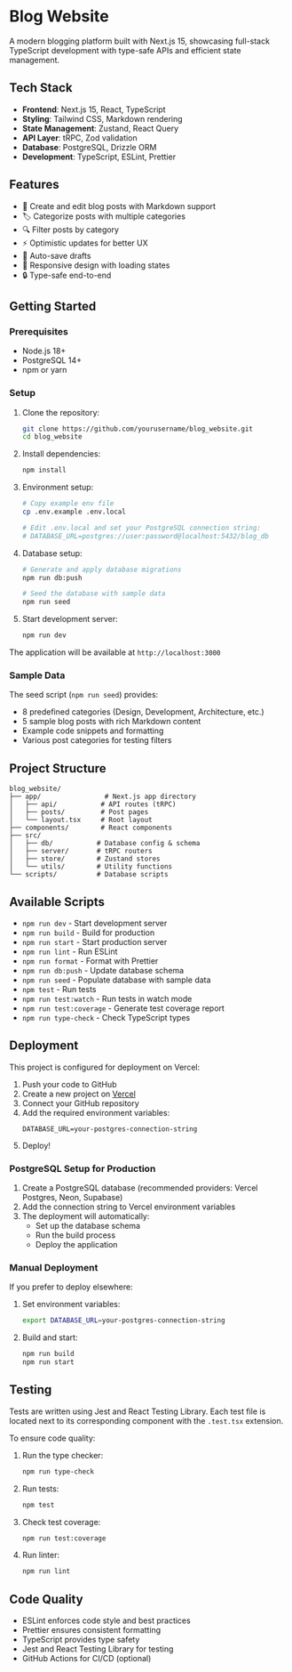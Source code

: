 # Blog Website

A modern blogging platform built with Next.js 15, showcasing full-stack TypeScript development with type-safe APIs and efficient state management.

## Tech Stack

- **Frontend**: Next.js 15, React, TypeScript
- **Styling**: Tailwind CSS, Markdown rendering
- **State Management**: Zustand, React Query
- **API Layer**: tRPC, Zod validation
- **Database**: PostgreSQL, Drizzle ORM
- **Development**: TypeScript, ESLint, Prettier

## Features

- 📝 Create and edit blog posts with Markdown support
- 🏷️ Categorize posts with multiple categories
- 🔍 Filter posts by category
- ⚡ Optimistic updates for better UX
- 💾 Auto-save drafts
- 🎨 Responsive design with loading states
- 🔒 Type-safe end-to-end

## Getting Started

### Prerequisites

- Node.js 18+
- PostgreSQL 14+
- npm or yarn

### Setup

1. Clone the repository:
   ```bash
   git clone https://github.com/yourusername/blog_website.git
   cd blog_website
   ```

2. Install dependencies:
   ```bash
   npm install
   ```

3. Environment setup:
   ```bash
   # Copy example env file
   cp .env.example .env.local
   
   # Edit .env.local and set your PostgreSQL connection string:
   # DATABASE_URL=postgres://user:password@localhost:5432/blog_db
   ```

4. Database setup:
   ```bash
   # Generate and apply database migrations
   npm run db:push
   
   # Seed the database with sample data
   npm run seed
   ```

5. Start development server:
   ```bash
   npm run dev
   ```

The application will be available at `http://localhost:3000`

### Sample Data

The seed script (`npm run seed`) provides:
- 8 predefined categories (Design, Development, Architecture, etc.)
- 5 sample blog posts with rich Markdown content
- Example code snippets and formatting
- Various post categories for testing filters

## Project Structure

```
blog_website/
├── app/                # Next.js app directory
│   ├── api/           # API routes (tRPC)
│   ├── posts/         # Post pages
│   └── layout.tsx     # Root layout
├── components/        # React components
├── src/
│   ├── db/           # Database config & schema
│   ├── server/       # tRPC routers
│   ├── store/        # Zustand stores
│   └── utils/        # Utility functions
└── scripts/          # Database scripts
```

## Available Scripts

- `npm run dev` - Start development server
- `npm run build` - Build for production
- `npm run start` - Start production server
- `npm run lint` - Run ESLint
- `npm run format` - Format with Prettier
- `npm run db:push` - Update database schema
- `npm run seed` - Populate database with sample data
- `npm test` - Run tests
- `npm run test:watch` - Run tests in watch mode
- `npm run test:coverage` - Generate test coverage report
- `npm run type-check` - Check TypeScript types

## Deployment

This project is configured for deployment on Vercel:

1. Push your code to GitHub
2. Create a new project on [Vercel](https://vercel.com)
3. Connect your GitHub repository
4. Add the required environment variables:
   ```
   DATABASE_URL=your-postgres-connection-string
   ```
5. Deploy!

### PostgreSQL Setup for Production

1. Create a PostgreSQL database (recommended providers: Vercel Postgres, Neon, Supabase)
2. Add the connection string to Vercel environment variables
3. The deployment will automatically:
   - Set up the database schema
   - Run the build process
   - Deploy the application

### Manual Deployment

If you prefer to deploy elsewhere:

1. Set environment variables:
   ```bash
   export DATABASE_URL=your-postgres-connection-string
   ```

2. Build and start:
   ```bash
   npm run build
   npm run start
   ```

## Testing

Tests are written using Jest and React Testing Library. Each test file is located next to its corresponding component with the `.test.tsx` extension.

To ensure code quality:

1. Run the type checker:
   ```bash
   npm run type-check
   ```

2. Run tests:
   ```bash
   npm test
   ```

3. Check test coverage:
   ```bash
   npm run test:coverage
   ```

4. Run linter:
   ```bash
   npm run lint
   ```

## Code Quality

- ESLint enforces code style and best practices
- Prettier ensures consistent formatting
- TypeScript provides type safety
- Jest and React Testing Library for testing
- GitHub Actions for CI/CD (optional)
